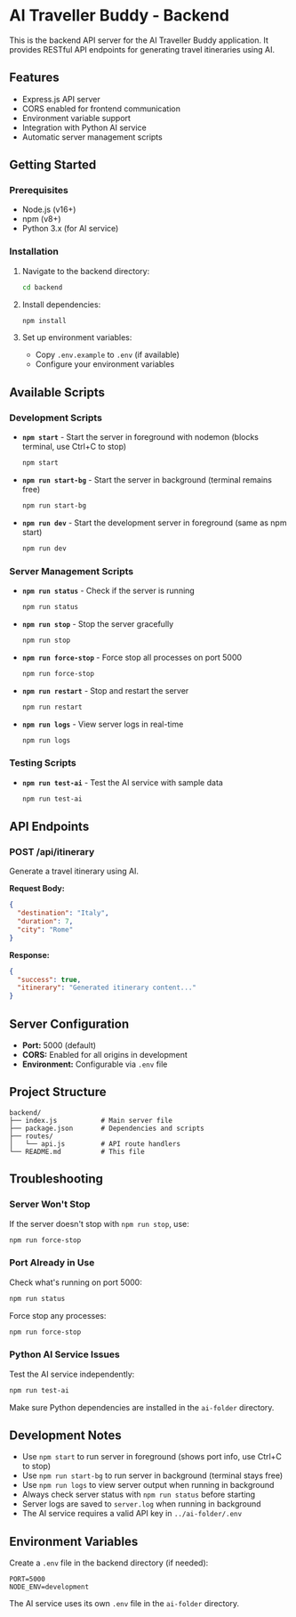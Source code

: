 # AI Traveller Buddy - Backend

This is the backend API server for the AI Traveller Buddy application. It provides RESTful API endpoints for generating travel itineraries using AI.

## Features

- Express.js API server
- CORS enabled for frontend communication
- Environment variable support
- Integration with Python AI service
- Automatic server management scripts

## Getting Started

### Prerequisites

- Node.js (v16+)
- npm (v8+)
- Python 3.x (for AI service)

### Installation

1. Navigate to the backend directory:
   ```bash
   cd backend
   ```

2. Install dependencies:
   ```bash
   npm install
   ```

3. Set up environment variables:
   - Copy `.env.example` to `.env` (if available)
   - Configure your environment variables

## Available Scripts

### Development Scripts

- **`npm start`** - Start the server in foreground with nodemon (blocks terminal, use Ctrl+C to stop)
  ```bash
  npm start
  ```

- **`npm run start-bg`** - Start the server in background (terminal remains free)
  ```bash
  npm run start-bg
  ```

- **`npm run dev`** - Start the development server in foreground (same as npm start)
  ```bash
  npm run dev
  ```

### Server Management Scripts

- **`npm run status`** - Check if the server is running
  ```bash
  npm run status
  ```

- **`npm run stop`** - Stop the server gracefully
  ```bash
  npm run stop
  ```

- **`npm run force-stop`** - Force stop all processes on port 5000
  ```bash
  npm run force-stop
  ```

- **`npm run restart`** - Stop and restart the server
  ```bash
  npm run restart
  ```

- **`npm run logs`** - View server logs in real-time
  ```bash
  npm run logs
  ```

### Testing Scripts

- **`npm run test-ai`** - Test the AI service with sample data
  ```bash
  npm run test-ai
  ```

## API Endpoints

### POST /api/itinerary

Generate a travel itinerary using AI.

**Request Body:**
```json
{
  "destination": "Italy",
  "duration": 7,
  "city": "Rome"
}
```

**Response:**
```json
{
  "success": true,
  "itinerary": "Generated itinerary content..."
}
```

## Server Configuration

- **Port:** 5000 (default)
- **CORS:** Enabled for all origins in development
- **Environment:** Configurable via `.env` file

## Project Structure

```
backend/
├── index.js           # Main server file
├── package.json       # Dependencies and scripts
├── routes/
│   └── api.js         # API route handlers
└── README.md          # This file
```

## Troubleshooting

### Server Won't Stop
If the server doesn't stop with `npm run stop`, use:
```bash
npm run force-stop
```

### Port Already in Use
Check what's running on port 5000:
```bash
npm run status
```

Force stop any processes:
```bash
npm run force-stop
```

### Python AI Service Issues
Test the AI service independently:
```bash
npm run test-ai
```

Make sure Python dependencies are installed in the `ai-folder` directory.

## Development Notes

- Use `npm start` to run server in foreground (shows port info, use Ctrl+C to stop)
- Use `npm run start-bg` to run server in background (terminal stays free)
- Use `npm run logs` to view server output when running in background
- Always check server status with `npm run status` before starting
- Server logs are saved to `server.log` when running in background
- The AI service requires a valid API key in `../ai-folder/.env`

## Environment Variables

Create a `.env` file in the backend directory (if needed):
```env
PORT=5000
NODE_ENV=development
```

The AI service uses its own `.env` file in the `ai-folder` directory.
